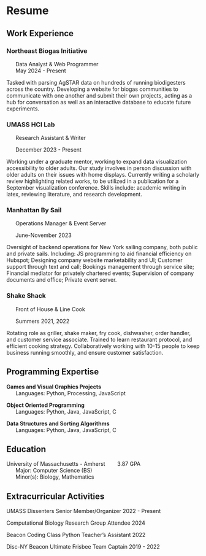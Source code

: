 
# Resume

<!-- div style="text-align: center;">
      <img src="https://github.com/Henry-WK/henry-wk.github.io/assets/152219380/644743a4-1010-45ad-83ec-152d4a763922" height="800" width ="1000">
</div !-->

## Work Experience	
### Northeast Biogas Initiative  
&nbsp;&nbsp;&nbsp;&nbsp;&nbsp;&nbsp;Data Analyst & Web Programmer    
&nbsp;&nbsp;&nbsp;&nbsp;&nbsp;&nbsp;May 2024 - Present

Tasked with parsing AgSTAR data on hundreds of running biodigesters across the country. Developing a website for biogas communities to communicate with one another and submit their own projects, acting as a hub for conversation as well as an interactive database to educate future experiments. 

### **UMASS HCI Lab** 		

&nbsp;&nbsp;&nbsp;&nbsp;&nbsp;&nbsp;Research Assistant & Writer     

&nbsp;&nbsp;&nbsp;&nbsp;&nbsp;&nbsp;December 2023 - Present 

Working under a graduate mentor, working to expand data visualization accessibility to older adults. Our study involves in person discussion 
with older adults on their issues with home displays. Currently writing a scholarly review highlighting related works, to be utilized in a 
publication for a September visualization conference. Skills include: academic writing in latex, reviewing literature, and research development.

### **Manhattan By Sail**		

&nbsp;&nbsp;&nbsp;&nbsp;&nbsp;&nbsp;Operations Manager & Event Server    

&nbsp;&nbsp;&nbsp;&nbsp;&nbsp;&nbsp;June-November 2023  

Oversight of backend operations for New York sailing company, both public and private sails. 
Including: JS programming to aid financial efficiency on Hubspot; Designing company website 
marketability and UI; Customer support through text and call; Bookings management through 
service site; Financial mediator for privately chartered events; Supervision of company 
documents and office; Private event server.

### **Shake Shack**		

&nbsp;&nbsp;&nbsp;&nbsp;&nbsp;&nbsp;Front of House & Line Cook  	

&nbsp;&nbsp;&nbsp;&nbsp;&nbsp;&nbsp;Summers 2021, 2022  

Rotating role as griller, shake maker, fry cook, dishwasher, order handler, and customer service
associate. Trained to learn restaurant protocol, and efficient cooking strategy.  Collaboratively 
working with 10-15 people to keep business running smoothly, and ensure customer 
satisfaction.

## Programming Expertise 
**Games and Visual Graphics Projects**  
&nbsp;&nbsp;&nbsp;&nbsp;&nbsp;&nbsp;Languages: 	Python, Processing, JavaScript  

**Object Oriented Programming**  
&nbsp;&nbsp;&nbsp;&nbsp;&nbsp;&nbsp;Languages:	Python, Java, JavaScript, C  

**Data Structures and Sorting Algorithms**  
&nbsp;&nbsp;&nbsp;&nbsp;&nbsp;&nbsp;Languages:	Python, Java, JavaScript, C  

## Education
University of Massachusetts - Amherst &nbsp;&nbsp;&nbsp;&nbsp;&nbsp;&nbsp; 3.87 GPA  
&nbsp;&nbsp;&nbsp;&nbsp;&nbsp;&nbsp;Major: Computer Science (BS)  		
&nbsp;&nbsp;&nbsp;&nbsp;&nbsp;&nbsp;Minor(s): Biology, Mathematics

## Extracurricular Activities
UMASS Dissenters 				      Senior Member/Organizer 		  	2022 - Present

Computational Biology Research Group	Attendee					      2024

Beacon Coding Class				Python Teacher’s Assistant			2022

Disc-NY Beacon Ultimate Frisbee 		Team Captain 					2019 - 2022
